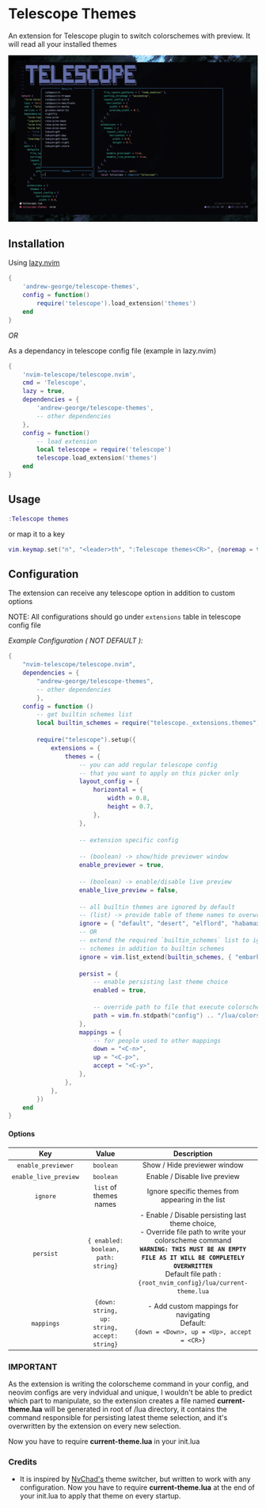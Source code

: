 # Telescope Themes

An extension for Telescope plugin to switch colorschemes with preview. It will read all your installed themes

![demo](assets/demo.png)

## Installation

Using [lazy.nvim](https://github.com/folke/lazy.nvim)

```lua
{
    'andrew-george/telescope-themes',
    config = function()
        require('telescope').load_extension('themes')
    end
}
```

_OR_

As a dependancy in telescope config file (example in lazy.nvim)

```lua
{
    'nvim-telescope/telescope.nvim',
    cmd = 'Telescope',
    lazy = true,
    dependencies = {
        'andrew-george/telescope-themes',
        -- other dependencies
    },
    config = function()
        -- load extension
        local telescope = require('telescope')
        telescope.load_extension('themes')
    end
}
```

## Usage

```lua
:Telescope themes
```

or map it to a key

```lua
vim.keymap.set("n", "<leader>th", ":Telescope themes<CR>", {noremap = true, silent = true, desc = "Theme Switcher"})
```

## Configuration

The extension can receive any telescope option in addition to custom options

NOTE: All configurations should go under `extensions` table in telescope config file

_Example Configuration ( NOT DEFAULT ):_

```lua
{
    "nvim-telescope/telescope.nvim",
    dependencies = {
        "andrew-george/telescope-themes",
        -- other dependencies
        },
    config = function ()
        -- get builtin schemes list
        local builtin_schemes = require("telescope._extensions.themes").builtin_schemes

        require("telescope").setup({
            extensions = {
                themes = {
                    -- you can add regular telescope config
                    -- that you want to apply on this picker only
                    layout_config = {
                        horizontal = {
                            width = 0.8,
                            height = 0.7,
                        },
                    },

                    -- extension specific config

                    -- (boolean) -> show/hide previewer window
                    enable_previewer = true,

                    -- (boolean) -> enable/disable live preview
                    enable_live_preview = false,

                    -- all builtin themes are ignored by default
                    -- (list) -> provide table of theme names to overwrite builtins list
                    ignore = { "default", "desert", "elflord", "habamax" },
                    -- OR
                    -- extend the required `builtin_schemes` list to ignore other
                    -- schemes in addition to builtin schemes
                    ignore = vim.list_extend(builtin_schemes, { "embark" }),

                    persist = {
                        -- enable persisting last theme choice
                        enabled = true,

                        -- override path to file that execute colorscheme command
                        path = vim.fn.stdpath("config") .. "/lua/colorscheme.lua"
                    },
                    mappings = {
                        -- for people used to other mappings
                        down = "<C-n>",
                        up = "<C-p>",
                        accept = "<C-y>",
                    },
                },
            },
        })
    end
}
```

#### Options

|          Key          |                    Value                     |                                                                                                                            Description                                                                                                                             |
| :-------------------: | :------------------------------------------: | :----------------------------------------------------------------------------------------------------------------------------------------------------------------------------------------------------------------------------------------------------------------: |
|  `enable_previewer`   |                  `boolean`                   |                                                                                                                    Show / Hide previewer window                                                                                                                    |
| `enable_live_preview` |                  `boolean`                   |                                                                                                                   Enable / Disable live preview                                                                                                                    |
|       `ignore`        |            `list` of themes names            |                                                                                                         Ignore specific themes from appearing in the list                                                                                                          |
|       `persist`       |     `{ enabled: boolean, path: string}`      | - Enable / Disable persisting last theme choice,<br> - Override file path to write your colorscheme command <br> **`WARNING: THIS MUST BE AN EMPTY FILE AS IT WILL BE COMPLETELY OVERWRITTEN`** <br>Default file path : `{root_nvim_config}/lua/current-theme.lua` |
|      `mappings`       | `{down: string, up: string, accept: string}` |                                                                                 - Add custom mappings for navigating <br>Default: <br>`{down = <Down>, up = <Up>, accept = <CR>}`                                                                                  |

### IMPORTANT

As the extension is writing the colorscheme command in your config, and neovim configs are very indvidual and unique, I wouldn't be able to predict which part to manipulate,
so the extension creates a file named **current-theme.lua** will be generated in root of /lua directory, it contains the command responsible for persisting latest theme selection, and it's overwritten by the extension on every new selection.

Now you have to require **current-theme.lua** in your init.lua

### Credits

- It is inspired by [NvChad's](https://github.com/NvChad/NvChad) theme switcher, but written to work with any configuration.
  Now you have to require **current-theme.lua** at the end of your init.lua to apply that theme on every startup.
